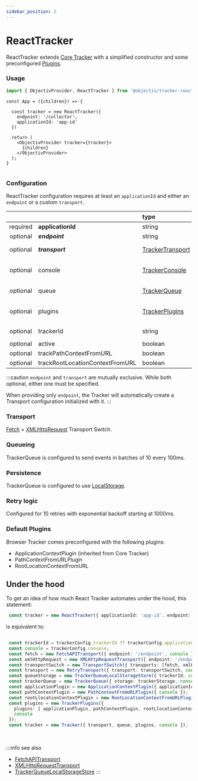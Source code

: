 ```yaml
---
sidebar_position: 2
---
```


# ReactTracker

ReactTracker extends [Core Tracker](/tracking/api-reference/core/Tracker.md) with a simplified constructor and some preconfigured [Plugins](/tracking/api-reference/core/TrackerPlugins.md).

### Usage
```ts
import { ObjectivProvider, ReactTracker } from '@objectiv/tracker-react';
```

```tsx
const App = ({children}) => {

  const tracker = new ReactTracker({
    endpoint: '/collector',
    applicationId: 'app-id'
  })

  return (
    <ObjectivProvider tracker={tracker}>
      {children}
    </ObjectivProvider>
  );
}


```

### Configuration
ReactTracker configuration requires at least an `applicationId` and either an `endpoint` or a custom `transport`.

|          |                                 | type                                                                 | default value                                                                                                                  |
|:--------:|:--------------------------------|:---------------------------------------------------------------------|:-------------------------------------------------------------------------------------------------------------------------------|
| required | **applicationId**               | string                                                               |                                                                                                                                |
| optional | **_endpoint_**                  | string                                                               |                                                                                                                                |
| optional | **_transport_**                 | [TrackerTransport](/tracking/api-reference/core/TrackerTransport.md) | The result of [makeDefaultTransport](/tracking/api-reference/common/factories/makeDefaultTransport.md)                         |
| optional | console                         | [TrackerConsole](/tracking/api-reference/core/TrackerConsole.md)     | `undefined` in production, global console in dev                                                                               |
| optional | queue                           | [TrackerQueue](/tracking/api-reference/core/TrackerQueue.md)         | The result of [makeDefaultQueue](/tracking/api-reference/common/factories/makeDefaultQueue.md)                                 |
| optional | plugins                         | [TrackerPlugins](/tracking/api-reference/core/TrackerPlugins.md)     | TrackerPlugins with the result of [makeDefaultPluginsList](/tracking/api-reference/common/factories/makeDefaultPluginsList.md) |
| optional | trackerId                       | string                                                               | Same value as `applicationId`                                                                                                  |
| optional | active                          | boolean                                                              | `true`                                                                                                                         |
| optional | trackPathContextFromURL         | boolean                                                              | `true`                                                                                                                         |
| optional | trackRootLocationContextFromURL | boolean                                                              | `true`                                                                                                                         |

:::caution
`endpoint` and `transport` are mutually exclusive. While both optional, either one must be specified.

When providing only `endpoint`, the Tracker will automatically create a Transport configuration initialized with it.
:::

### Transport
[Fetch](/tracking/api-reference/transports/FetchAPITransport.md) + [XMLHttpRequest](/tracking/api-reference/transports/XMLHttpRequestTransport.md) Transport Switch.

### Queueing
TrackerQueue is configured to send events in batches of 10 every 100ms.  

### Persistence
TrackerQueue is configured to use [LocalStorage](/tracking/api-reference/queues/TrackerQueueLocalStorage.md).

### Retry logic
Configured for 10 retries with exponential backoff starting at 1000ms.

### Default Plugins
Browser Tracker comes preconfigured with the following plugins:
- ApplicationContextPlugin (inherited from Core Tracker)
- PathContextFromURLPlugin
- RootLocationContextFromURL

## Under the hood
To get an idea of how much React Tracker automates under the hood, this statement:

```typescript
 const tracker = new ReactTracker({ applicationId: 'app-id', endpoint: '/endpoint', console: console });
``` 

is equivalent to:

```typescript
 
 const trackerId = trackerConfig.trackerId ?? trackerConfig.applicationId;
 const console = trackerConfig.console;
 const fetch = new FetchAPITransport({ endpoint: '/endpoint', console });
 const xmlHttpRequest = new XMLHttpRequestTransport({ endpoint: '/endpoint', console });
 const transportSwitch = new TransportSwitch({ transports: [fetch, xmlHttpRequest], console });
 const transport = new RetryTransport({ transport: transportSwitch, console });
 const queueStorage = new TrackerQueueLocalStorageStore({ trackerId, console })
 const trackerQueue = new TrackerQueue({ storage: trackerStorage, console });
 const applicationPlugin = new ApplicationContextPlugin({ applicationId: 'app-id', console });
 const pathContextPlugin = new PathContextFromURLPlugin({ console });
 const rootLlocationContextPlugin = new RootLocationContextFromURLPlugin({ console });
 const plugins = new TrackerPlugins({ 
   plugins: [ applicationPlugin, pathContextPlugin, rootLlocationContextPlugin], 
   console
 });
 const tracker = new Tracker({ transport, queue, plugins, console });
```

<br />

:::info see also
- [FetchAPITransport](/tracking/api-reference/transports/FetchAPITransport.md)
- [XMLHttpRequestTransport](/tracking/api-reference/transports/XMLHttpRequestTransport.md)
- [TrackerQueueLocalStorageStore](/tracking/api-reference/queues/TrackerQueueLocalStorage.md)
:::
